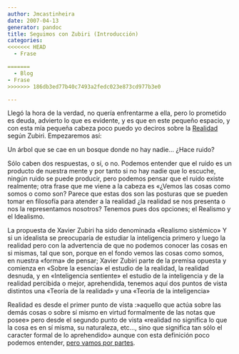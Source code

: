 ```yaml
---
author: Jmcastinheira
date: 2007-04-13
generator: pandoc
title: Seguimos con Zubiri (Introducción)
categories:
<<<<<<< HEAD
  - Frase

=======
  - Blog
- Frase
>>>>>>> 186db3ed77b40c7493a2fedc023e873cd977b3e0

---
```


Llegó la hora de la verdad, no quería enfrentarme a ella, pero lo
prometido es deuda, advierto lo que es evidente, y es que en este
pequeño espacio, y con esta mía pequeña cabeza poco puedo yo deciros
sobre la
[Realidad](http://lorealenelespejo.blogspot.com/2007/05/realidad.html)
según Zubiri. Empezaremos así:

Un árbol que se cae en un bosque donde no hay nadie... ¿Hace ruido?

Sólo caben dos respuestas, o sí, o no. Podemos entender que el ruido es
un producto de nuestra mente y por tanto si no hay nadie que lo escuche,
ningún ruido se puede producir, pero podemos pensar que el ruido existe
realmente; otra frase que me viene a la cabeza es «¿Vemos las cosas como
somos o como son? Parece que estas dos son las posturas que se pueden
tomar en filosofía para atender a la realidad ¿la realidad se nos
presenta o nos la representamos nosotros? Tenemos pues dos opciones; el
Realismo y el Idealismo.

La propuesta de Xavier Zubiri ha sido denominada «Realismo sistémico» Y
si un idealista se preocuparía de estudiar la inteligencia primero y
luego la realidad pero con la advertencia de que no podemos conocer las
cosas en si mismas, tal que son, porque en el fondo vemos las cosas como
somos, en nuestra «forma» de pensar; Xavier Zubiri parte de la premisa
opuesta y comienza en «Sobre la esencia» el estudio de la realidad, la
realidad desnuda, y en «Inteligencia sentiente» el estudio de la
inteligencia y de la realidad percibida o mejor, aprehendida, tenemos
aquí dos puntos de vista distintos una «Teoría de la realidad» y una
«Teoría de la inteligencia»

Realidad es desde el primer punto de vista :»aquello que actúa sobre las
demás cosas o sobre sí mismo en virtud formalmente de las notas que
posee» pero desde el segundo punto de vista «realidad no significa lo
que la cosa es en sí misma, su naturaleza, etc..., sino que significa
tan sólo el caracter formal de lo aprehendido» aunque con esta
definición poco podemos entender, [pero vamos por
partes](http://lorealenelespejo.blogspot.com/2007/05/realidad.html).
